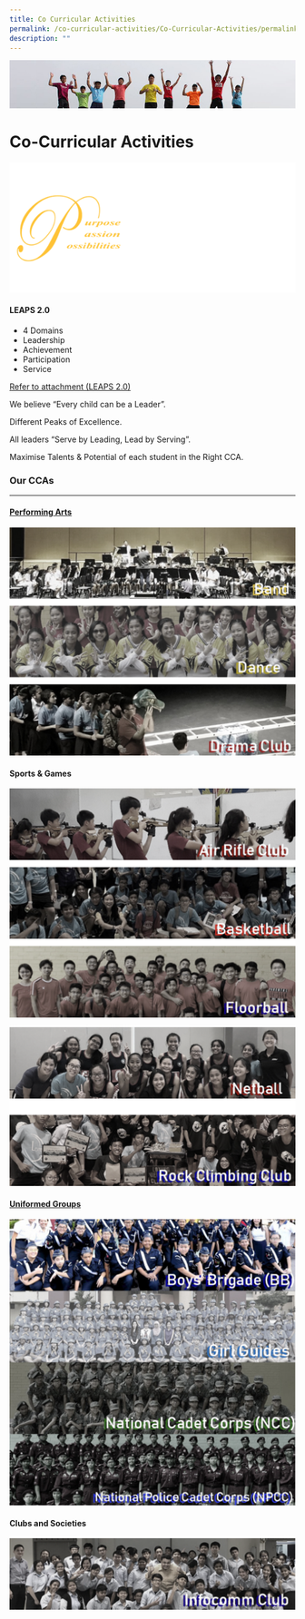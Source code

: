 ```yaml
---
title: Co Curricular Activities
permalink: /co-curricular-activities/Co-Curricular-Activities/permalink/
description: ""
---
```

![](/images/Banner.jpg)

Co-Curricular Activities
========================

![](/images/CCA1.png)

#### LEAPS 2.0

*   4 Domains
*   Leadership
*   Achievement
*   Participation
*   Service


[Refer to attachment (LEAPS 2.0)](/files/leaps%202%200.pdf)


We believe “Every child can be a Leader”.

Different Peaks of Excellence.

All leaders “Serve by Leading, Lead by Serving”.

Maximise Talents & Potential of each student in the Right CCA.


### Our CCAs
--------

#### [Performing Arts](/co-curricular-activities/Performing-Arts/Performing-Arts/permalink/)

![](/images/Performingarts.png)

#### Sports & Games

![](/images/Sportsandgames.png)

![](/images/Sports.png)

#### [Uniformed Groups](/co-curricular-activities/Uniformed-Groups/Uniformed-Groups/permalink/)

![](/images/UG.png)

#### Clubs and Societies

![](/images/Clubs.png)